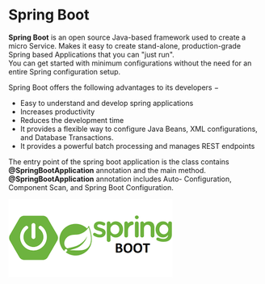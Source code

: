 # Spring Boot

**Spring Boot** is an open source Java-based framework used to create a micro Service. Makes it easy to create stand-alone, production-grade Spring based Applications that you can "just run".  
You can get started with minimum configurations without the need for an entire Spring configuration setup.

Spring Boot offers the following advantages to its developers −

* Easy to understand and develop spring applications
* Increases productivity
* Reduces the development time
* It provides a flexible way to configure Java Beans, XML configurations, and Database Transactions.
* It provides a powerful batch processing and manages REST endpoints

The entry point of the spring boot application is the class contains **@SpringBootApplication** annotation and the main method.  
**@SpringBootApplication** annotation includes Auto- Configuration, Component Scan, and Spring Boot Configuration.

![](../.gitbook/assets/springboot.png)

  
  




